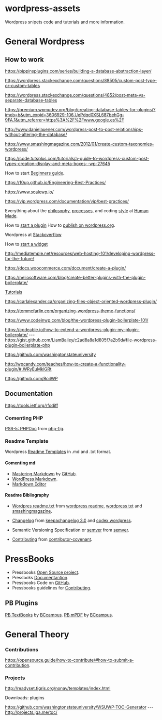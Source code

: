 # wordpress-assets
Wordpress snipets code and tutorials and more information.

# General Wordpress

## How to work
https://pippinsplugins.com/series/building-a-database-abstraction-layer/

https://wordpress.stackexchange.com/questions/88505/custom-post-type-or-custom-tables

https://wordpress.stackexchange.com/questions/4852/post-meta-vs-separate-database-tables

https://premium.wpmudev.org/blog/creating-database-tables-for-plugins/?imob=b&utm_expid=3606929-106.UePdqd0XSL687behGg-9FA.1&utm_referrer=https%3A%2F%2Fwww.google.es%2F


http://www.danielauener.com/wordpress-post-to-post-relationships-without-altering-the-database/


https://www.smashingmagazine.com/2012/01/create-custom-taxonomies-wordpress/

https://code.tutsplus.com/tutorials/a-guide-to-wordpress-custom-post-types-creation-display-and-meta-boxes--wp-27645

How to start [Beginners guide](wordpress/wordpress_development/development.md).

https://10up.github.io/Engineering-Best-Practices/

https://www.scalewp.io/

https://vip.wordpress.com/documentation/vip/best-practices/

Everything about the [philosophy](https://engineering.hmn.md/how-we-work/philosophy/), [processes](https://engineering.hmn.md/how-we-work/process/), and coding [style](https://engineering.hmn.md/how-we-work/style/) at [Human Made](https://engineering.hmn.md/).

How to [start a plugin](wordpress/wordpress_plugins.md)
How to [publish on wordpress.org](wordpress/wordpress_plugins_publishing.md).

Wordpress at [Stackoverflow](http://stackoverflow.com/documentation/wordpress)

How to [start a widget](wordpress/wordpress_widgets.md)

http://mediatemple.net/resources/web-hosting-101/developing-wordpress-for-the-future/

https://docs.woocommerce.com/document/create-a-plugin/

https://neliosoftware.com/blog/create-better-plugins-with-the-plugin-boilerplate/

[Tutorials](wordpress/wordpress_tutorials.md)

https://carlalexander.ca/organizing-files-object-oriented-wordpress-plugin/

https://tommcfarlin.com/organizing-wordpress-theme-functions/

https://www.codeinwp.com/blog/the-wordpress-plugin-boilerplate-101/

https://codeable.io/how-to-extend-a-wordpress-plugin-my-plugin-boilerplate/ --- https://gist.github.com/LiamBailey/c2ad8a8a1d805f7a2b9d#file-wordpress-plugin-boilerplate-php

https://github.com/washingtonstateuniversity

http://wpcandy.com/teaches/how-to-create-a-functionality-plugin/#.WRyEuMklGRt

https://github.com/BoilWP


## Documentation
https://tools.ietf.org/rfcdiff

### Comenting PHP

[PSR-5: PHPDoc](https://github.com/phpDocumentor/fig-standards/blob/master/proposed/phpdoc.md) from [php-fig](http://www.php-fig.org/psr/).

### Readme Template

Wordpress [Readme Templates](readme/README.md) in .md and .txt format.

#### Comenting md
* [Mastering Markdown](https://guides.github.com/features/mastering-markdown/) by [GitHub](https://guides.github.com/).
* [WordPress Markdown](https://daringfireball.net/projects/markdown/).
* [Markdown Editor](https://stackedit.io/editor)

#### Readme Bibliography

* [Wordpres readme.txt](readme/readme.txt) from [wordpress readme](https://wordpress.org/plugins/developers/#readme "wordpress.org"), [wordpress txt](https://developer.wordpress.org/plugins/wordpress-org/how-your-readme-txt-works/) and [smashingmagazine](https://www.smashingmagazine.com/2011/11/improve-wordpress-plugins-readme-txt/ "smashingmagazine.com").

* [Changelog](readme/docs/changelog/CHANGELOG.md) from [keepachangelog 3.0](http://keepachangelog.com/en/0.3.0/ "keepachangelog.com/en/0.3.0") and [codex.wordpress](https://codex.wordpress.org/Version_4.7 "codex.wordpress.org").

* Semantic Versioning Specification or [semver](readme/docs/semver/semver.md) from [semver](http://semver.org "semver.org").

* [Contributing](readme/docs/contributing/CONTRIBUTING.md) from [contributor-covenant](http://contributor-covenant.org/ "contributor-covenant.org").

# PressBooks
* Pressbooks [Open Source project](https://pressbooks.org/).
* Pressboks [Documentantion](http://docs.pressbooks.org/).
* Pressbooks Code on [GitHub](http://github.com/pressbooks/pressbooks/).
* Pressbooks guidelines for [Contributing](https://github.com/pressbooks/pressbooks/blob/dev/.github/CONTRIBUTING.md).

## PB Plugins
[PB TextBooks](https://github.com/BCcampus/pressbooks-textbook) by [BCcampus](https://github.com/BCcampus).
[PB mPDF](https://github.com/BCcampus/pressbooks-mpdf) by [BCcampus](https://github.com/BCcampus).

# General Theory

### Contributions

https://opensource.guide/how-to-contribute/#how-to-submit-a-contribution.


### Projects
http://readyset.tigris.org/nonav/templates/index.html



Downloads: plugins

https://github.com/washingtonstateuniversity/WSUWP-TOC-Generator   ---  http://projects.jga.me/toc/


